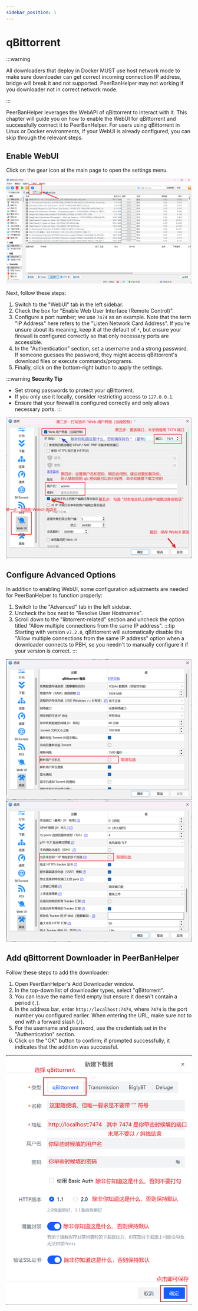 ```yaml
---
sidebar_position: 1
---
```


# qBittorrent

:::warning

All downloaders that deploy in Docker MUST use host network mode to make sure downloader can get correct incoming connection IP address, bridge will break it and not supported. PeerBanHelper may not working if you downloader not in correct network mode.

:::

PeerBanHelper leverages the WebAPI of qBittorrent to interact with it. This chapter will guide you on how to enable the WebUI for qBittorrent and successfully connect it to PeerBanHelper. For users using qBittorrent in Linux or Docker environments, if your WebUI is already configured, you can skip through the relevant steps.

## Enable WebUI

Click on the gear icon at the main page to open the settings menu.

![step1](assets/qBittorrent-step1.png)

Next, follow these steps:

1. Switch to the "WebUI" tab in the left sidebar.
2. Check the box for "Enable Web User Interface (Remote Control)".
3. Configure a port number; we use `7474` as an example. Note that the term "IP Address" here refers to the "Listen Network Card Address". If you're unsure about its meaning, keep it at the default of `*`, but ensure your firewall is configured correctly so that only necessary ports are accessible.
4. In the "Authentication" section, set a username and a strong password. If someone guesses the password, they might access qBittorrent's download files or execute commands/programs.
5. Finally, click on the bottom-right button to apply the settings.

:::warning
**Security Tip**
- Set strong passwords to protect your qBittorrent.
- If you only use it locally, consider restricting access to `127.0.0.1`.
- Ensure that your firewall is configured correctly and only allows necessary ports.
:::

![step2](assets/qBittorrent-step2.png)

## Configure Advanced Options

In addition to enabling WebUI, some configuration adjustments are needed for PeerBanHelper to function properly:

1. Switch to the "Advanced" tab in the left sidebar.
2. Uncheck the box next to "Resolve User Hostnames".
3. Scroll down to the "libtorrent-related" section and uncheck the option titled "Allow multiple connections from the same IP address". 
:::tip
Starting with version `v7.2.0`, qBittorrent will automatically disable the "Allow multiple connections from the same IP address" option when a downloader connects to PBH, so you needn't to manually configure it if your version is correct.
:::

![step3](assets/qBittorrent-step3.png)
![step4](assets/qBittorrent-step4.png)

## Add qBittorrent Downloader in PeerBanHelper

Follow these steps to add the downloader:

1. Open PeerBanHelper's Add Downloader window.
2. In the top-down list of downloader types, select "qBittorrent".
3. You can leave the name field empty but ensure it doesn't contain a period (`.`).
4. In the address bar, enter `http://localhost:7474`, where `7474` is the port number you configured earlier. When entering the URL, make sure not to end with a forward slash (`/`).
5. For the username and password, use the credentials set in the "Authentication" section.
6. Click on the "OK" button to confirm; if prompted successfully, it indicates that the addition was successful.

![step5](assets/qBittorrent-step5.png)